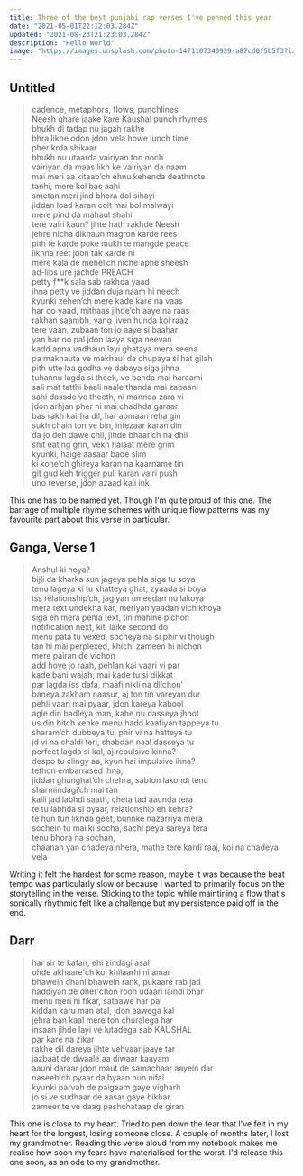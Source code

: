 ```yaml
---
title: Three of the best punjabi rap verses I've penned this year
date: "2021-05-01T22:12:03.284Z"
updated: "2021-08-23T21:23:03.284Z"
description: "Hello World"
image: "https://images.unsplash.com/photo-1471107340929-a87cd0f5b5f3?ixid=MnwxMjA3fDB8MHxwaG90by1wYWdlfHx8fGVufDB8fHx8&ixlib=rb-1.2.1&auto=format&fit=crop&w=1332&q=80"
---
```



## Untitled

>cadence, metaphors, flows, punchlines<br>
>Neesh ghare jaake kare Kaushal punch rhymes<br>
>bhukh di tadap nu jagah rakhe<br>
>bhra likhe odon jdon vela howe lunch time<br>
>pher krda shikaar<br>
>bhukh nu utaarda vairiyan ton noch<br>
>vairiyan da maas likh ke vairiyan da naam<br>
>mai meri aa kitaab’ch ehnu kehenda deathnote<br>
>tanhi, mere kol bas aahi<br> 
>smetan meri jind bhora dol sihayi<br>
>jiddan load karan colt mai bol malwayi<br>
>mere pind da mahaul shahi<br>
>tere vairi kaun? jihte hath rakhde Neesh<br>
>jehre nicha dikhaun magron karde rees<br>
>pith te karde poke mukh te mangde peace<br>
>likhna reet jdon tak karde ni<br>
>mere kala de mehel’ch niche apne sheesh<br>
>ad-libs ure jachde PREACH<br>
>petty f**k sala sab rakhda yaad<br>
>ihna petty ve jiddan duja naam hi neech<br>
>kyunki zehen’ch mere kade kare na vaas<br>
>har oo yaad, mithaas jihde’ch aaye na raas<br>
>rakhan saambh, vang jiven hunda koi raaz<br>
>tere vaan, zubaan ton jo aaye si baahar<br>
>yan har oo pal jdon laaya siga neevan<br>
>kadd apna vadhaun layi ghataya mera seena<br>
>pa makhauta ve makhaul da chupaya si hat gilah<br>
>pith utte laa godha ve dabaya siga jihna<br>
>tuhannu lagda si theek, ve banda mai haraami<br>
>sali mat tatthi baali naale thanda mai zabaani<br>
>sahi dassde ve theeth, ni mannda zara vi<br>
>jdon arhjan pher ni mai chadhda garaari<br>
>bas rakh kairha dil, har apmaan reha gin<br>
>sukh chain ton ve bin, intezaar karan din<br> 
>da jo deh dawe chil, jihde bhaar’ch na dhil<br>
>shit eating grin, vekh halaat mere grim<br>
>kyunki, haige aasaar bade slim<br>
>ki kone’ch ghireya karan na kaarname tin<br>
>git gud keh trigger pull karan vairi push<br>
>uno reverse, jdon azaad kali ink<br>




This one has to be named yet. Though I'm quite proud of this one. The barrage of multiple rhyme schemes with unique flow patterns was my favourite part about this verse in particular.

## Ganga, Verse 1

>Anshul ki hoya?<br>
>bijli da kharka sun jageya pehla siga tu soya<br> 
>tenu lageya ki tu khatteya ghat, zyaada si boya<br>
>iss relationship’ch, jagiyan umeedan nu lakoya<br>
>mera text undekha kar, meriyan yaadan vich khoya<br>
>siga eh mera pehla text, tin mahine pichon<br>
>notification next, kiti laike second do<br>
>menu pata tu vexed, socheya na si phir vi though<br>
>tan hi mai perplexed, khichi zameen hi nichon<br>
>mere pairan de vichon<br>
>add hoye jo raah, pehlan kai vaari vi par<br>
>kade bani wajah, mai kade tu si dikkat<br>
>par lagda iss dafa, maafi nikli na dlichon’<br>
>baneya zakham naasur, aj ton tin vareyan dur<br>
>pehli vaari mai pyaar, jdon kareya kabool<br>
>agle din badleya man, kahe nu dasseya jhoot<br>
>us din bitch kehke menu hadd kaafiyan tappeya tu<br>
>sharam’ch dubbeya tu, phir vi na hatteya tu<br>
>jd vi na chaldi teri, shabdan naal dasseya tu<br>
>perfect lagda si kal, aj repulsive kinna?<br>
>despo tu clingy aa, kyun hai impulsive ihna?<br>
>tethon embarrased ihna,<br> 
>jiddan ghunghat’ch chehra, sabton lakondi tenu<br>
>sharmindagi’ch mai tan<br>
>kalli jad labhdi saath, cheta tad aaunda tera<br>
>te tu labhda si pyaar, relationship eh kehra?<br>
>te hun tun likhda geet, bunnke nazarriya mera<br>
>sochein tu mai ki socha, sachi peya sareya tera<br>
>tenu bhora na sochan,<br> 
>chaanan yan chadeya nhera, mathe tere kardi raaj, koi na chadeya vela<br>

Writing it felt the hardest for some reason, maybe it was because the beat tempo was particularly slow or because I wanted to primarily focus on the storytelling in the verse. Sticking to the topic while maintining a flow that's sonically rhythmic felt like a challenge but my persistence paid off in the end.

## Darr

>har sir te kafan, ehi zindagi asal<br>
>ohde akhaare'ch koi khilaarhi ni amar<br>
>bhawein dhani bhawein rank, pukaare rab jad<br>
>haddiyan de dher'chon rooh udaari laindi bhar<br>
>menu meri ni fikar, sataawe har pal<br>
>kiddan karu man atal, jdon aawega kal<br>
>jehra ban kaal mere ton churalega har<br>
>insaan jihde layi ve lutadega sab KAUSHAL<br>
>par kare na zikar<br>
>rakhe dil dareya jihte vehvaar jaaye tar<br> 
>jazbaat de dwaale aa diwaar kaayam<br>
>aauni daraar jdon maut de samachaar aayein dar<br>
>naseeb'ch pyaar da byaan hun nifal<br>
>kyunki parvah de paigaam gaye vigharh<br>
>jo si ve sudhaar de aasar gaye bikhar<br>
>zameer te ve daag pashchataap de giran<br> 

This one is close to my heart. Tried to pen down the fear that I've felt in my heart for the longest, losing someone close. A couple of months later, I lost my grandmother. Reading this verse aloud from my notebook makes me realise how soon my fears have materialised for the worst. I'd release this one soon, as an ode to my grandmother. 